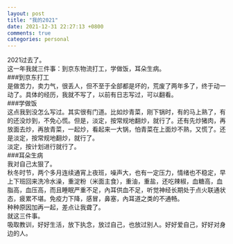 ```yaml
---
layout: post
title: "我的2021"
date: 2021-12-31 22:27:13 +0800
comments: true
categories: personal
---
```

2021过去了。  
这一年我就三件事：到京东物流打工，学做饭，耳朵生病。  
###到京东打工  
是做苦力，卖力气，很丢人，但不至于全部都是坏的，荒废了两年多了，终于动一动了。具体的经历，我就不写了，以前有日志写过，可以翻看。  
###学做饭  
这点我到没怎么写过。其实很有门道。比如炒青菜，刚下锅时，有的马上熟了，有的还没炒到，不免心慌。但是，淡定，按常规地翻炒，就行了。还有先炒猪肉，再放面去炒，再放青菜，一起炒，看起来一大锅，怕青菜在上面炒不熟，又慌了。还是淡定，按常规地翻炒，就行了。  
淡定，按计划进行就行了。  
###耳朵生病  
我对自己太狠了。  
秋冬时节，两个多月连续通宵上夜班，噪声大，也有一定压力，情绪也不稳定，早上下班回来洗冷水澡，重淀粉（米面主食），重油，重盐，还吃辣椒，血糖高，血脂高，血压高，而且睡眠严重不足，內耳供血不足，听觉神经长期处于点火联通状态，疲累不堪。免疫力下降，感冒，鼻塞，內耳道之类的不通畅。  
种种原因加再一起，差点让我聋了。  
就这三件事。  
吸取教训，好好生活，放下执念，放过自己，也放过别人。好好爱自己，好好对身边的人。
